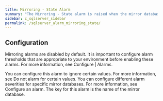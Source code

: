 ```yaml
---
title: ﻿Mirroring - State Alarm
summary: "The Mirroring - State alarm is raised when the mirror database is not synchronized or is synchronizing."
sidebar: c_sqlserver_sidebar
permalink: /sqlserver_alarm_mirroring_state/
---
```






## Configuration

Mirroring alarms are disabled by default. It is important to configure alarm thresholds that are appropriate to your environment before enabling these alarms. For more information, see Configure \| Alarms.

You can configure this alarm to ignore certain values. For more information, see Do not alarm for certain values.
You can configure different alarm severities for specific mirror databases. For more information, see Configure an alarm. The key for this alarm is the name of the mirror database.
